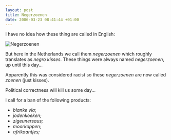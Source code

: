 ```yaml
--- 
layout: post
title: Negerzoenen
date: 2006-03-23 08:41:44 +01:00
---
```

I have no idea how these thing are called in English:

![Negerzoenen](/wp-content/uploads/negerzoenen.jpg)

But here in the Netherlands we call them _negerzoenen_ which roughly translates as _negro kisses_. These things were always named _negerzoenen_, up until this day...

Apparently this was considered racist so these _negerzoenen_ are now called _zoenen_ (just kisses).

Political correctness will kill us some day...

I call for a ban of the following products:
- _blanke vla_;
- _jodenkoeken;_
- _zigeunersaus;_
- _moorkoppen;_
- _afrikaantjes;_
